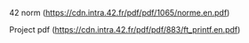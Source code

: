 42 norm         (https://cdn.intra.42.fr/pdf/pdf/1065/norme.en.pdf)

Project pdf     (https://cdn.intra.42.fr/pdf/pdf/883/ft_printf.en.pdf)
